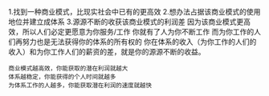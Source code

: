 1.找到一种商业模式，比现实社会中已有的更高效
2.想办法占据该商业模式的使用地位并建立成体系
3.源源不断的收获该商业模式的利润差
    因为该商业模式更高效，所以人们必定更愿意为你服务/工作
    你就有了人为你不断工作
    而为你工作的人们再努力也是无法获得你的体系的所有权的
    你在体系的收入（为你工作的人们的收入）和为你工作人们的薪资的差，就是你的源源不断的收益。

    商业模式越高效，你能获取的潜在利润就越大
    体系越稳定，你能获得的个人时间就越多
    为体系工作的人越多，你能获取潜在利润的速度就越快
